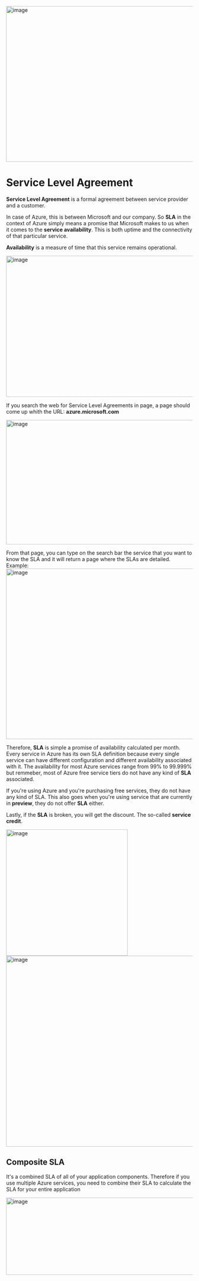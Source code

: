 <img width="942" height="419" alt="image" src="https://github.com/user-attachments/assets/f717f8f9-3608-499f-89a9-e39276e95e5a" />

# Service Level Agreement

**Service Level Agreement** is a formal agreement between service provider and a customer.


In case of Azure, this is between Microsoft and our company. So **SLA** in the context of Azure simply means a promise that Microsoft makes to us when it comes to the **service availability**. This is both uptime and the connectivity of that particular service.

**Availability** is a measure of time that this service remains operational.

<img width="770" height="380" alt="image" src="https://github.com/user-attachments/assets/96b99673-088f-4623-aefc-b4cdca9c4df6" />

If you search the web for Service Level Agreements in page, a page should come up whith the URL: **azure.microsoft.com**

<img width="790" height="335" alt="image" src="https://github.com/user-attachments/assets/0b53dd73-bf00-4a3b-9c0e-9c5555ac8396" />

From that page, you can type on the search bar the service that you want to know the SLA and it will return a page where the SLAs are detailed. 
Example:
<img width="674" height="459" alt="image" src="https://github.com/user-attachments/assets/cde83226-5e26-4660-b884-fbfdd7c942cf" />


Therefore, **SLA** is simple a promise of availability calculated per month. Every service in Azure has its own SLA definition because every single service can have different configuration and different availability associated with it.
The availability for most Azure services range from 99% to 99.999% but remmeber, most of Azure free service tiers do not have any kind of **SLA** associated. 

If you're using Azure and you're purchasing free services, they do not have any kind of SLA. This also goes when you're using service that are currently in **preview**, they do not offer **SLA** either.

Lastly, if the **SLA** is broken, you will get the discount. The so-called **service credit**.

<img width="328" height="340" alt="image" src="https://github.com/user-attachments/assets/325e666c-875b-41ba-96cf-3ecf4595c069" />

<img width="790" height="514" alt="image" src="https://github.com/user-attachments/assets/19571da3-98d6-490e-a6a5-7bcae73f72a5" />


## Composite SLA

It's a combined SLA of all of your application components. Therefore if you use multiple Azure services, you need to combine their SLA to calculate the SLA for your entire application

<img width="579" height="208" alt="image" src="https://github.com/user-attachments/assets/f4fcf697-d98f-40a5-a40f-432ccea44bef" />

